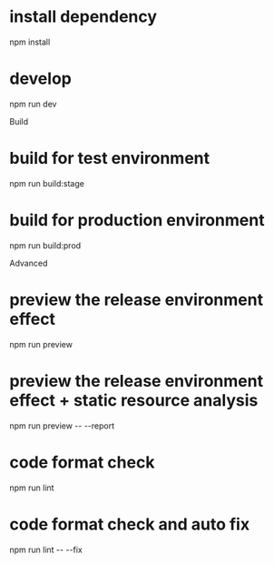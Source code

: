 # install dependency
npm install

# develop
npm run dev


Build
# build for test environment
npm run build:stage

# build for production environment
npm run build:prod


Advanced
# preview the release environment effect
npm run preview

# preview the release environment effect + static resource analysis
npm run preview -- --report

# code format check
npm run lint

# code format check and auto fix
npm run lint -- --fix

